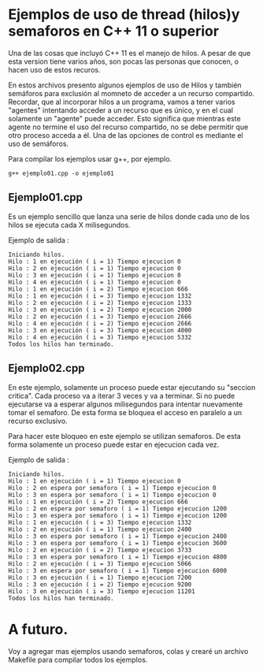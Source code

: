 # Ejemplos de uso de thread (hilos)y semaforos en C++ 11 o superior

Una de las cosas que incluyó C++ 11 es el manejo de hilos. A pesar de que esta version tiene varios años, son pocas las personas que conocen, o hacen uso de estos recuros.

En estos archivos presento algunos ejemplos de uso de Hilos y también semáforos para exclusión al momneto de acceder a un recurso compartido. Recordar, que al incorporar hilos a un programa, vamos a tener varios "agentes" intentando acceder a un recurso que es único, y en el cual solamente un "agente" puede acceder. Esto significa que mientras este agente no termine el uso del recurso compartido, no se debe permitir que otro proceso acceda a él. Una de las opciones de control es mediante el uso de semáforos.

Para compilar los ejemplos usar g++, por ejemplo. 

```
g++ ejemplo01.cpp -o ejemplo01 
```


## Ejemplo01.cpp

Es un ejemplo sencillo que lanza una serie de hilos donde cada uno de los hilos se ejecuta cada X milisegundos.

Ejemplo de salida : 

```
Iniciando hilos. 
Hilo : 1 en ejecución ( i = 1) Tiempo ejecucion 0
Hilo : 2 en ejecución ( i = 1) Tiempo ejecucion 0
Hilo : 3 en ejecución ( i = 1) Tiempo ejecucion 0
Hilo : 4 en ejecución ( i = 1) Tiempo ejecucion 0
Hilo : 1 en ejecución ( i = 2) Tiempo ejecucion 666
Hilo : 1 en ejecución ( i = 3) Tiempo ejecucion 1332
Hilo : 2 en ejecución ( i = 2) Tiempo ejecucion 1333
Hilo : 3 en ejecución ( i = 2) Tiempo ejecucion 2000
Hilo : 2 en ejecución ( i = 3) Tiempo ejecucion 2666
Hilo : 4 en ejecución ( i = 2) Tiempo ejecucion 2666
Hilo : 3 en ejecución ( i = 3) Tiempo ejecucion 4000
Hilo : 4 en ejecución ( i = 3) Tiempo ejecucion 5332
Todos los hilos han terminado.
```

## Ejemplo02.cpp

En este ejemplo, solamente un proceso puede estar ejecutando su "seccion critica". Cada proceso va a iterar 3 veces y va a terminar. Si no puede ejecutarse va a esperar algunos milisegundos para intentar nuevamente tomar el semaforo. De esta forma se bloquea el acceso en paralelo a un recurso exclusivo. 

Para hacer este bloqueo en este ejemplo se utilizan semaforos. De esta forma solamente un proceso puede estar en ejecucion cada vez.

Ejemplo de salida : 

```
Iniciando hilos. 
Hilo : 1 en ejecución ( i = 1) Tiempo ejecucion 0
Hilo : 2 en espera por semaforo ( i = 1) Tiempo ejecucion 0
Hilo : 3 en espera por semaforo ( i = 1) Tiempo ejecucion 0
Hilo : 1 en ejecución ( i = 2) Tiempo ejecucion 666
Hilo : 2 en espera por semaforo ( i = 1) Tiempo ejecucion 1200
Hilo : 3 en espera por semaforo ( i = 1) Tiempo ejecucion 1200
Hilo : 1 en ejecución ( i = 3) Tiempo ejecucion 1332
Hilo : 2 en ejecución ( i = 1) Tiempo ejecucion 2400
Hilo : 3 en espera por semaforo ( i = 1) Tiempo ejecucion 2400
Hilo : 3 en espera por semaforo ( i = 1) Tiempo ejecucion 3600
Hilo : 2 en ejecución ( i = 2) Tiempo ejecucion 3733
Hilo : 3 en espera por semaforo ( i = 1) Tiempo ejecucion 4800
Hilo : 2 en ejecución ( i = 3) Tiempo ejecucion 5066
Hilo : 3 en espera por semaforo ( i = 1) Tiempo ejecucion 6000
Hilo : 3 en ejecución ( i = 1) Tiempo ejecucion 7200
Hilo : 3 en ejecución ( i = 2) Tiempo ejecucion 9200
Hilo : 3 en ejecución ( i = 3) Tiempo ejecucion 11201
Todos los hilos han terminado.
```

# A futuro.

Voy a agregar mas ejemplos usando semaforos, colas y crearé un archivo Makefile para compilar todos los ejemplos.